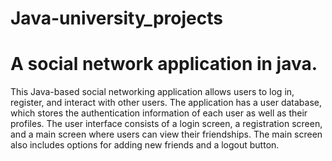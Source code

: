 # Java-university_projects
# A social network application in java.
This Java-based social networking application allows users to log in, register, and interact with other users. The application has a user database, which stores the authentication information of each user as well as their profiles. 
The user interface consists of a login screen, a registration screen, and a main screen where users can view their friendships. The main screen also includes options for adding new friends and a logout button.
